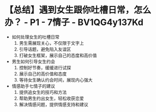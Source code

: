 # 【总结】遇到女生跟你吐槽日常，怎么办？ - P1 - 7情子 - BV1QG4y137Kd

-   如何处理女生的吐槽日常
    1.  男生需展现关心，不仅限于文字上
    2.  引导话题，避免陷入友谊区
    3.  打破女生框架，展示自己的态度和高价值
-   男生如何引导女生约会
    1.  控制好节奏，缓缓进行试探
    2.  展示自己的高价值和态度
    3.  等待女生确认约会时间，展现内心强大
-   情感助手七情子的建议
    1.  提供追女生的技巧和方法
    2.  帮助男生约出女生，轻松收获恋爱
    3.  解决情感问题，提供情感支持和建议